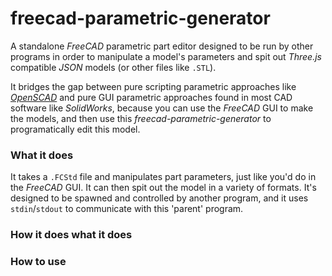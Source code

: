 freecad-parametric-generator
============================

A standalone *FreeCAD* parametric part editor designed to be run by other programs in order to manipulate a model's parameters and spit out *Three.js* compatible *JSON* models (or other files like `.STL`).

It bridges the gap between pure scripting parametric approaches like [*OpenSCAD*](www.openscad.org) and pure GUI parametric approaches found in most CAD software like *SolidWorks*, because you can use the *FreeCAD* GUI to make the models, and then use this *freecad-parametric-generator* to programatically edit this model.

### What it does ###
It takes a `.FCStd` file and manipulates part parameters, just like you'd do in the *FreeCAD* GUI. It can then spit out the model in a variety of formats. It's designed to be spawned and controlled by another program, and it uses `stdin`/`stdout` to communicate with this 'parent' program.

### How it does what it does ###

### How to use ###

